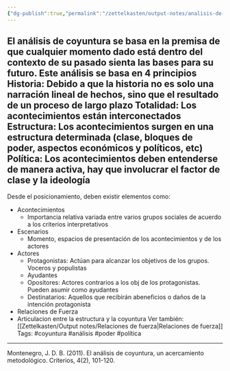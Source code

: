 ```yaml
---
{"dg-publish":true,"permalink":"/zettelkasten/output-notes/analisis-de-coyuntura/"}
---
```



El análisis de coyuntura se basa en la premisa de que cualquier momento dado está dentro del contexto de su pasado  sienta las bases para su futuro. Este análisis se basa en 4 principios
Historia: Debido a que la historia no es solo una narración lineal de hechos, sino que el resultado de un proceso de largo plazo 
Totalidad: Los acontecimientos están interconectados
Estructura: Los acontecimientos surgen en una estructura determinada (clase, bloques de poder, aspectos económicos y políticos, etc)
Política: Los acontecimientos deben entenderse de manera activa, hay que involucrar el factor de clase y la ideología
---

Desde el posicionamiento, deben existir elementos como:
- Acontecimientos
	- Importancia relativa variada entre varios grupos sociales de acuerdo a los criterios interpretativos
- Escenarios
	- Momento, espacios de presentación de los acontecimientos y de los actores
- Actores
	- Protagonistas: Actúan para alcanzar los objetivos de los grupos. Voceros y populistas
	- Ayudantes
	- Opositores: Actores contrarios a los obj de los protagonistas. Pueden asumir como ayudantes
	- Destinatarios: Aquellos que recibirán abeneficios o daños de la intención protagonista
- Relaciones de Fuerza
- Articulacion entre la estructura y la coyuntura
Ver también: [[Zettelkasten/Output notes/Relaciones de fuerza\|Relaciones de fuerza]]
Tags: #coyuntura #análisis #poder #política

--------- 
Montenegro, J. D. B. (2011). El análisis de coyuntura, un acercamiento metodológico. Criterios, 4(2), 101-120.
